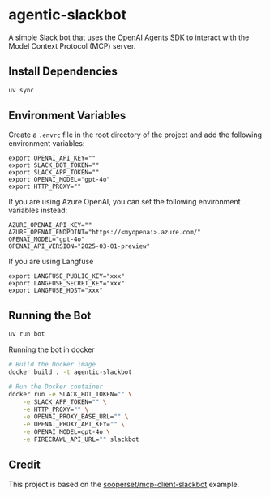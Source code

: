 # agentic-slackbot
A simple Slack bot that uses the OpenAI Agents SDK to interact with the Model Context Protocol (MCP) server.

## Install Dependencies

```bash
uv sync
```

## Environment Variables

Create a `.envrc` file in the root directory of the project and add the following environment variables:

```
export OPENAI_API_KEY=""
export SLACK_BOT_TOKEN=""
export SLACK_APP_TOKEN=""
export OPENAI_MODEL="gpt-4o"
export HTTP_PROXY=""
```

If you are using Azure OpenAI, you can set the following environment variables instead:
```
AZURE_OPENAI_API_KEY=""
AZURE_OPENAI_ENDPOINT="https://<myopenai>.azure.com/"
OPENAI_MODEL="gpt-4o"
OPENAI_API_VERSION="2025-03-01-preview"
```

If you are using Langfuse

```
export LANGFUSE_PUBLIC_KEY="xxx"
export LANGFUSE_SECRET_KEY="xxx"
export LANGFUSE_HOST="xxx"
```

## Running the Bot

```bash
uv run bot
``````

Running the bot in docker

```bash
# Build the Docker image
docker build . -t agentic-slackbot

# Run the Docker container
docker run -e SLACK_BOT_TOKEN="" \
    -e SLACK_APP_TOKEN="" \
    -e HTTP_PROXY="" \
    -e OPENAI_PROXY_BASE_URL="" \
    -e OPENAI_PROXY_API_KEY="" \
    -e OPENAI_MODEL=gpt-4o \
    -e FIRECRAWL_API_URL="" slackbot
```

## Credit

This project is based on the [sooperset/mcp-client-slackbot](https://github.com/sooperset/mcp-client-slackbot) example.
